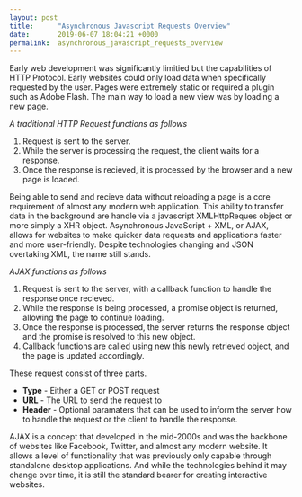 ```yaml
---
layout: post
title:      "Asynchronous Javascript Requests Overview"
date:       2019-06-07 18:04:21 +0000
permalink:  asynchronous_javascript_requests_overview
---
```


Early web development was significantly limitied but the capabilities of HTTP Protocol. Early websites could only load data when specifically requested by the user. Pages were extremely static or required a plugin such as Adobe Flash. The main way to load a new view was by loading a new page.

*A traditional HTTP Request functions as follows*

1. Request is sent to the server.
2. While the server is processing the request, the client waits for a response.
3. Once the response is recieved, it is processed by the browser and a new page is loaded.

Being able to send and recieve data without reloading a page is a core requirement of almost any modern web application. This ability to transfer data in the background are handle via a javascript XMLHttpReques object or more simply a XHR object. Asynchronous JavaScript + XML, or AJAX, allows for websites to make quicker data requests and applications faster and more user-friendly. Despite technologies changing and JSON overtaking XML, the name still stands.

*AJAX functions as follows*

1. Request is sent to the server, with a callback function to handle the response once recieved.
2. While the response is being processed, a promise object is returned, allowing the page to continue loading.
3. Once the response is processed, the server returns the response object and the promise is resolved to this new object.
4. Callback functions are called using new this newly retrieved object, and the page is updated accordingly.

These request consist of three parts.

* **Type** - Either a GET or POST request
* **URL** - The URL to send the request to
* **Header** - Optional paramaters that can be used to inform the server how to handle the request or the client to handle the response.

AJAX is a concept that developed in the mid-2000s and was the backbone of websites like Facebook, Twitter, and almost any modern website. It allows a level of functionality that was previously only capable through standalone desktop applications. And while the technologies behind it may change over time, it is still the standard bearer for creating interactive websites.

